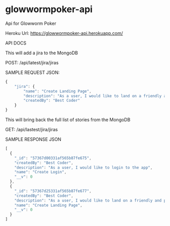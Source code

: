 # glowwormpoker-api

Api for Glowworm Poker

Heroku Url: https://glowwormpoker-api.herokuapp.com/

API DOCS

This will add a jira to the MongoDB

POST: /api/latest/jira/jiras

SAMPLE REQUEST JSON:

```javascript
{
    "jira": {
        "name": "Create Landing Page",
        "description": "As a user, I would like to land on a friendly and potentially useful landing page",
        "createdBy": "Best Coder"
    }
}
```

This will bring back the full list of stories from the MongoDB

GET: /api/lastest/jira/jiras

SAMPLE RESPONSE JSON

```javascript
[
  {
    "_id": "57367d00331af565b87fe675",
    "createdBy": "Best Coder",
    "description": "As a user, I would like to login to the app",
    "name": "Create Login",
    "__v": 0
  },
  {
    "_id": "57367d25331af565b87fe677",
    "createdBy": "Best Coder",
    "description": "As a user, I would like to land on a friendly and potentially useful landing page",
    "name": "Create Landing Page",
    "__v": 0
  }
]
```